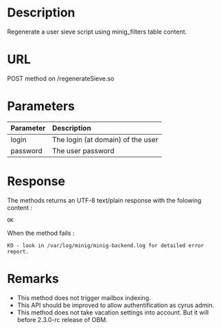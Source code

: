 # Description #

Regenerate a user sieve script using minig\_filters table content.

# URL #

POST method on /regenerateSieve.so

# Parameters #

| Parameter | Description |
|:----------|:------------|
| login     | The login (at domain) of the user |
| password  | The user password |

# Response #

The methods returns an UTF-8 text/plain response with the folowing content :

```
OK
```

When the method fails :

```
KO - look in /var/log/minig/minig-backend.log for detailed error report.
```

# Remarks #

  * This method does not trigger mailbox indexing.
  * This API should be improved to allow authentification as cyrus admin.
  * This method does not take vacation settings into account. But it will before 2.3.0-rc release of OBM.